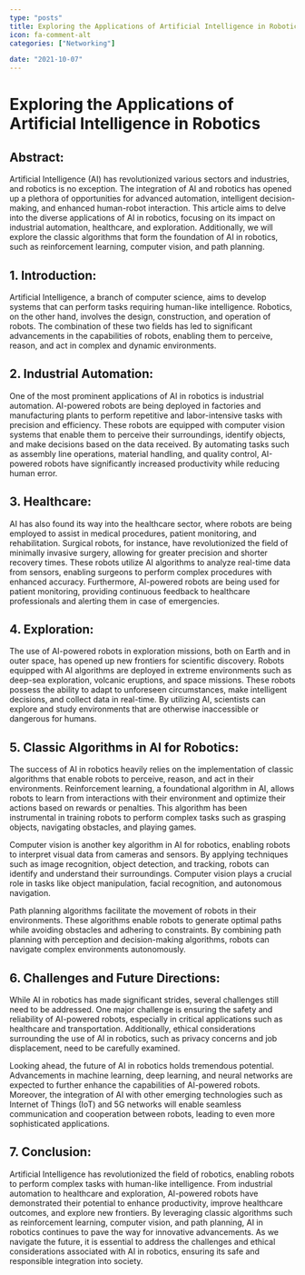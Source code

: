```yaml
---
type: "posts"
title: Exploring the Applications of Artificial Intelligence in Robotics
icon: fa-comment-alt
categories: ["Networking"]

date: "2021-10-07"
---
```




# Exploring the Applications of Artificial Intelligence in Robotics

## Abstract:
Artificial Intelligence (AI) has revolutionized various sectors and industries, and robotics is no exception. The integration of AI and robotics has opened up a plethora of opportunities for advanced automation, intelligent decision-making, and enhanced human-robot interaction. This article aims to delve into the diverse applications of AI in robotics, focusing on its impact on industrial automation, healthcare, and exploration. Additionally, we will explore the classic algorithms that form the foundation of AI in robotics, such as reinforcement learning, computer vision, and path planning.

## 1. Introduction:
Artificial Intelligence, a branch of computer science, aims to develop systems that can perform tasks requiring human-like intelligence. Robotics, on the other hand, involves the design, construction, and operation of robots. The combination of these two fields has led to significant advancements in the capabilities of robots, enabling them to perceive, reason, and act in complex and dynamic environments.

## 2. Industrial Automation:
One of the most prominent applications of AI in robotics is industrial automation. AI-powered robots are being deployed in factories and manufacturing plants to perform repetitive and labor-intensive tasks with precision and efficiency. These robots are equipped with computer vision systems that enable them to perceive their surroundings, identify objects, and make decisions based on the data received. By automating tasks such as assembly line operations, material handling, and quality control, AI-powered robots have significantly increased productivity while reducing human error.

## 3. Healthcare:
AI has also found its way into the healthcare sector, where robots are being employed to assist in medical procedures, patient monitoring, and rehabilitation. Surgical robots, for instance, have revolutionized the field of minimally invasive surgery, allowing for greater precision and shorter recovery times. These robots utilize AI algorithms to analyze real-time data from sensors, enabling surgeons to perform complex procedures with enhanced accuracy. Furthermore, AI-powered robots are being used for patient monitoring, providing continuous feedback to healthcare professionals and alerting them in case of emergencies.

## 4. Exploration:
The use of AI-powered robots in exploration missions, both on Earth and in outer space, has opened up new frontiers for scientific discovery. Robots equipped with AI algorithms are deployed in extreme environments such as deep-sea exploration, volcanic eruptions, and space missions. These robots possess the ability to adapt to unforeseen circumstances, make intelligent decisions, and collect data in real-time. By utilizing AI, scientists can explore and study environments that are otherwise inaccessible or dangerous for humans.

## 5. Classic Algorithms in AI for Robotics:
The success of AI in robotics heavily relies on the implementation of classic algorithms that enable robots to perceive, reason, and act in their environments. Reinforcement learning, a foundational algorithm in AI, allows robots to learn from interactions with their environment and optimize their actions based on rewards or penalties. This algorithm has been instrumental in training robots to perform complex tasks such as grasping objects, navigating obstacles, and playing games.

Computer vision is another key algorithm in AI for robotics, enabling robots to interpret visual data from cameras and sensors. By applying techniques such as image recognition, object detection, and tracking, robots can identify and understand their surroundings. Computer vision plays a crucial role in tasks like object manipulation, facial recognition, and autonomous navigation.

Path planning algorithms facilitate the movement of robots in their environments. These algorithms enable robots to generate optimal paths while avoiding obstacles and adhering to constraints. By combining path planning with perception and decision-making algorithms, robots can navigate complex environments autonomously.

## 6. Challenges and Future Directions:
While AI in robotics has made significant strides, several challenges still need to be addressed. One major challenge is ensuring the safety and reliability of AI-powered robots, especially in critical applications such as healthcare and transportation. Additionally, ethical considerations surrounding the use of AI in robotics, such as privacy concerns and job displacement, need to be carefully examined.

Looking ahead, the future of AI in robotics holds tremendous potential. Advancements in machine learning, deep learning, and neural networks are expected to further enhance the capabilities of AI-powered robots. Moreover, the integration of AI with other emerging technologies such as Internet of Things (IoT) and 5G networks will enable seamless communication and cooperation between robots, leading to even more sophisticated applications.

## 7. Conclusion:
Artificial Intelligence has revolutionized the field of robotics, enabling robots to perform complex tasks with human-like intelligence. From industrial automation to healthcare and exploration, AI-powered robots have demonstrated their potential to enhance productivity, improve healthcare outcomes, and explore new frontiers. By leveraging classic algorithms such as reinforcement learning, computer vision, and path planning, AI in robotics continues to pave the way for innovative advancements. As we navigate the future, it is essential to address the challenges and ethical considerations associated with AI in robotics, ensuring its safe and responsible integration into society.